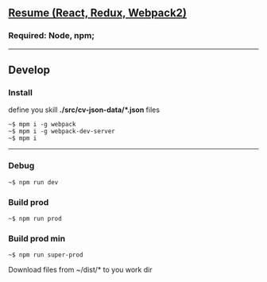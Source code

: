 ## [Resume (React, Redux, Webpack2)](https://maxislav.github.io/resume2/dist/#/itskill)

### Required: Node, npm;
***
## Develop

### Install
define you skill <b>./src/cv-json-data/*.json</b> files


```
~$ mpm i -g webpack
~$ mpm i -g webpack-dev-server
~$ mpm i
```

***
### Debug
```
~$ npm run dev
```

### Build prod
```
~$ npm run prod
```

### Build prod min
```
~$ npm run super-prod
```
Download files from ~/dist/* to you work dir



